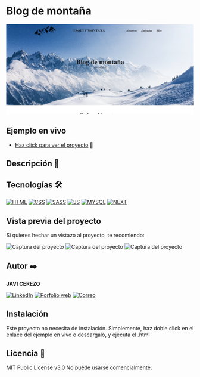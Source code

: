 # Blog de montaña
![Imagen del proyecto](https://raw.githubusercontent.com/javicerezo/blog-montana/master/public/assets/img/blog.png)

## Ejemplo en vivo
- [Haz click para ver el proyecto](https://javicerezo.github.io/blog-montana/) 🚀

## Descripción 📑


## Tecnologías 🛠
<!-- Iconos sacados de y https://github.com/alexandresanlim/Badges4-README.md-Profile -->
[![HTML](https://img.shields.io/badge/HTML5-E34F26?style=for-the-badge&logo=html5&logoColor=white)](https://es.wikipedia.org/wiki/HTML5)
[![CSS](https://img.shields.io/badge/CSS3-1572B6?style=for-the-badge&logo=css3&logoColor=white)](https://es.wikipedia.org/wiki/CSS)
[![SASS](https://img.shields.io/badge/Sass-CC6699?style=for-the-badge&logo=sass&logoColor=white)](https://es.wikipedia.org/wiki/Sass)
[![JS](https://img.shields.io/badge/JavaScript-F7DF1E?style=for-the-badge&logo=javascript&logoColor=black)](https://es.wikipedia.org/wiki/JavaScript)
[![MYSQL](https://img.shields.io/badge/MySQL-005C84?style=for-the-badge&logo=mysql&logoColor=white)](https://es.wikipedia.org/wiki/MySQL)
[![NEXT](https://img.shields.io/badge/next.js-000000?style=for-the-badge&logo=nextdotjs&logoColor=white)](https://es.wikipedia.org/wiki/NeXT)

## Vista previa del proyecto
Si quieres hechar un vistazo al proyecto, te recomiendo:

![Captura del proyecto](https://raw.githubusercontent.com/javicerezo/blog_montana/master/public/assets/img/blog2.png)
![Captura del proyecto](https://raw.githubusercontent.com/javicerezo/blog_montana/master/public/assets/img/blog3.png)
![Captura del proyecto](https://raw.githubusercontent.com/javicerezo/blog_montana/master/public/assets/img/blog4.png)

## Autor ✒️
**JAVI CEREZO**

[![LinkedIn](https://img.shields.io/badge/LinkedIn-0077B5?style=for-the-badge&logo=linkedin&logoColor=white)](https://www.linkedin.com/in/javicerezo/)
[![Porfolio web](https://img.shields.io/badge/website-000000?style=for-the-badge&logo=About.me&logoColor=white)](https://javicerezo.netlify.app/)
[![Correo](https://img.shields.io/badge/Gmail-D14836?style=for-the-badge&logo=gmail&logoColor=white)](<mailto:jc.webmob@gmail.com>)

## Instalación 
Este proyecto no necesita de instalación. Simplemente, haz doble click en el enlace del ejemplo en vivo o descargalo, y ejecuta el .html
  
## Licencia 📄
MIT Public License v3.0
No puede usarse comencialmente.